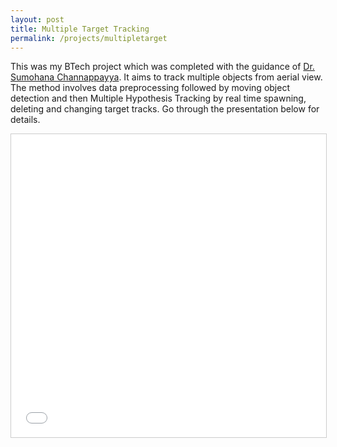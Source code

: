 ```yaml
---
layout: post
title: Multiple Target Tracking
permalink: /projects/multipletarget
---
```

This was my BTech project which was completed with the guidance of [Dr. Sumohana Channappayya](https://www.iith.ac.in/~sumohana/). It aims to track multiple objects from aerial view.
The method involves data preprocessing followed by moving object detection and then Multiple Hypothesis Tracking by real time spawning, deleting and changing target tracks.
Go through the presentation below for details.

<iframe src="//www.slideshare.net/slideshow/embed_code/key/e5mnYHkYrTtL4q" width="595" height="485" frameborder="0" marginwidth="0" marginheight="0" scrolling="no" style="border:1px solid #CCC; border-width:1px; margin-bottom:5px; max-width: 100%;" allowfullscreen> </iframe> 
